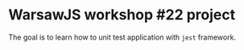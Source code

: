 # WarsawJS workshop #22 project

The goal is to learn how to unit test application with `jest` framework.
